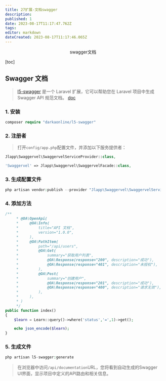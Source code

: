 ```yaml
---
title: 27扩展-文档swagger
description: 
published: 1
date: 2023-08-17T11:17:47.762Z
tags: 
editor: markdown
dateCreated: 2023-08-17T11:17:46.065Z
---
```


<center>swagger文档</center>

[toc]







## Swagger 文档

> [l5-swagger](https://github.com/DarkaOnLine/L5-Swagger) 是一个 Laravel 扩展，它可以帮助您在 Laravel 项目中生成 Swagger API 规范文档。 [doc](https://learnku.com/articles/60737)





### 1. 安装

```php
composer require "darkaonline/l5-swagger"
```





### 2. 注册者

> 打开`config/app.php`配置文件，并添加以下服务提供者：

```php
Jlapp\Swaggervel\SwaggervelServiceProvider::class,
```

```php
'Swaggervel' => Jlapp\Swaggervel\SwaggervelFacade::class,
```





### 3. 生成配置文件

```php
php artisan vendor:publish --provider "Jlapp\Swaggervel\SwaggervelServiceProvider"
```





### 4. 添加方法

```php
/**
     * @OA\OpenApi(
     *     @OA\Info(
     *         title="API 文档",
     *         version="1.0.0",
     *     ),
     *     @OA\PathItem(
     *         path="/api/users",
     *         @OA\Get(
     *             summary="获取用户列表",
     *             @OA\Response(response="200", description="成功"),
     *             @OA\Response(response="401", description="未授权"),
     *         ),
     *         @OA\Post(
     *             summary="创建用户",
     *             @OA\Response(response="201", description="成功"),
     *             @OA\Response(response="400", description="请求无效"),
     *         ),
     *     ),
     * )
     */
public function index()
{
    $learn = Learn::query()->where('status','=',1)->get();

    echo json_encode($learn);
}
```



### 5. 生成文件

```php
php artisan l5-swagger:generate
```

> 在浏览器中访问`/api/documentation`URL，您将看到自动生成的Swagger UI界面，显示项目中定义的API路由和相关信息。

